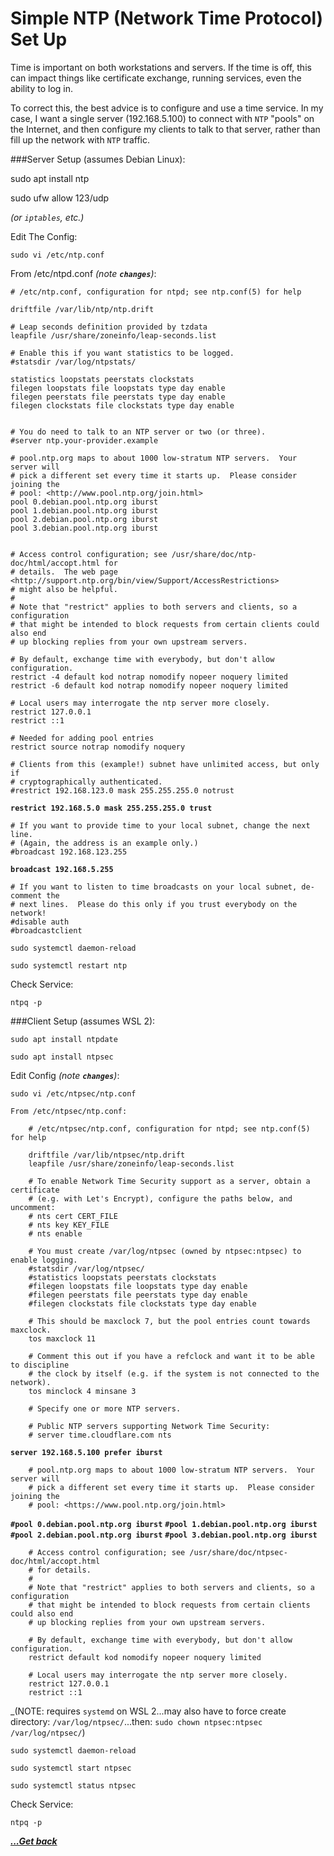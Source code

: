 # Simple NTP (Network Time Protocol) Set Up

Time is important on both workstations and servers.  If the time is off, this can impact things like certificate exchange, running services, even the ability to log in.

To correct this, the best advice is to configure and use a time service.  In my case, I want a single server (192.168.5.100) to connect with `NTP` "pools" on the Internet, and then configure my clients to talk to that server, rather than fill up the network with `NTP` traffic.

###Server Setup (assumes Debian Linux):

sudo apt install ntp

sudo ufw allow 123/udp

_(or `iptables`, etc.)_


Edit The Config:

    sudo vi /etc/ntp.conf

From /etc/ntpd.conf _(note **`changes`**)_:

    # /etc/ntp.conf, configuration for ntpd; see ntp.conf(5) for help

    driftfile /var/lib/ntp/ntp.drift

    # Leap seconds definition provided by tzdata
    leapfile /usr/share/zoneinfo/leap-seconds.list

    # Enable this if you want statistics to be logged.
    #statsdir /var/log/ntpstats/

    statistics loopstats peerstats clockstats
    filegen loopstats file loopstats type day enable
    filegen peerstats file peerstats type day enable
    filegen clockstats file clockstats type day enable


    # You do need to talk to an NTP server or two (or three).
    #server ntp.your-provider.example

    # pool.ntp.org maps to about 1000 low-stratum NTP servers.  Your server will
    # pick a different set every time it starts up.  Please consider joining the
    # pool: <http://www.pool.ntp.org/join.html>
    pool 0.debian.pool.ntp.org iburst
    pool 1.debian.pool.ntp.org iburst
    pool 2.debian.pool.ntp.org iburst
    pool 3.debian.pool.ntp.org iburst


    # Access control configuration; see /usr/share/doc/ntp-doc/html/accopt.html for
    # details.  The web page <http://support.ntp.org/bin/view/Support/AccessRestrictions>
    # might also be helpful.
    #
    # Note that "restrict" applies to both servers and clients, so a configuration
    # that might be intended to block requests from certain clients could also end
    # up blocking replies from your own upstream servers.

    # By default, exchange time with everybody, but don't allow configuration.
    restrict -4 default kod notrap nomodify nopeer noquery limited
    restrict -6 default kod notrap nomodify nopeer noquery limited

    # Local users may interrogate the ntp server more closely.
    restrict 127.0.0.1
    restrict ::1

    # Needed for adding pool entries
    restrict source notrap nomodify noquery

    # Clients from this (example!) subnet have unlimited access, but only if
    # cryptographically authenticated.
    #restrict 192.168.123.0 mask 255.255.255.0 notrust

**`restrict 192.168.5.0 mask 255.255.255.0 trust`**


    # If you want to provide time to your local subnet, change the next line.
    # (Again, the address is an example only.)
    #broadcast 192.168.123.255

**`broadcast 192.168.5.255`**

    # If you want to listen to time broadcasts on your local subnet, de-comment the
    # next lines.  Please do this only if you trust everybody on the network!
    #disable auth
    #broadcastclient

`sudo systemctl daemon-reload`

`sudo systemctl restart ntp`


Check Service:

    ntpq -p



###Client Setup (assumes WSL 2):

    sudo apt install ntpdate

    sudo apt install ntpsec

Edit Config _(note **`changes`**)_:

    sudo vi /etc/ntpsec/ntp.conf

    From /etc/ntpsec/ntp.conf:

        # /etc/ntpsec/ntp.conf, configuration for ntpd; see ntp.conf(5) for help

        driftfile /var/lib/ntpsec/ntp.drift
        leapfile /usr/share/zoneinfo/leap-seconds.list

        # To enable Network Time Security support as a server, obtain a certificate
        # (e.g. with Let's Encrypt), configure the paths below, and uncomment:
        # nts cert CERT_FILE
        # nts key KEY_FILE
        # nts enable

        # You must create /var/log/ntpsec (owned by ntpsec:ntpsec) to enable logging.
        #statsdir /var/log/ntpsec/
        #statistics loopstats peerstats clockstats
        #filegen loopstats file loopstats type day enable
        #filegen peerstats file peerstats type day enable
        #filegen clockstats file clockstats type day enable

        # This should be maxclock 7, but the pool entries count towards maxclock.
        tos maxclock 11

        # Comment this out if you have a refclock and want it to be able to discipline
        # the clock by itself (e.g. if the system is not connected to the network).
        tos minclock 4 minsane 3

        # Specify one or more NTP servers.

        # Public NTP servers supporting Network Time Security:
        # server time.cloudflare.com nts

**`server 192.168.5.100 prefer iburst`**

        # pool.ntp.org maps to about 1000 low-stratum NTP servers.  Your server will
        # pick a different set every time it starts up.  Please consider joining the
        # pool: <https://www.pool.ntp.org/join.html>

**`#pool 0.debian.pool.ntp.org iburst`**
**`#pool 1.debian.pool.ntp.org iburst`**
**`#pool 2.debian.pool.ntp.org iburst`**
**`#pool 3.debian.pool.ntp.org iburst`**

        # Access control configuration; see /usr/share/doc/ntpsec-doc/html/accopt.html
        # for details.
        #
        # Note that "restrict" applies to both servers and clients, so a configuration
        # that might be intended to block requests from certain clients could also end
        # up blocking replies from your own upstream servers.

        # By default, exchange time with everybody, but don't allow configuration.
        restrict default kod nomodify nopeer noquery limited

        # Local users may interrogate the ntp server more closely.
        restrict 127.0.0.1
        restrict ::1

_(NOTE:  requires `systemd` on WSL 2...may also have to force create directory:  `/var/log/ntpsec/`...then:  `sudo chown ntpsec:ntpsec /var/log/ntpsec/`)

`sudo systemctl daemon-reload`

`sudo systemctl start ntpsec`

`sudo systemctl status ntpsec`

Check Service:

    ntpq -p

[***...Get back***](../it-the-hard-way.html)
